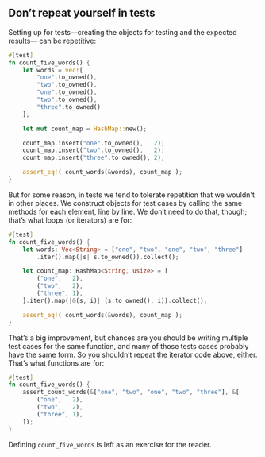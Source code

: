 ## Don’t repeat yourself in tests

Setting up for tests—creating the objects for testing and the expected results— can be repetitive:

```rust
#[test]
fn count_five_words() {
    let words = vec![
        "one".to_owned(),
        "two".to_owned(),
        "one".to_owned(),
        "two".to_owned(),
        "three".to_owned()
    ];

    let mut count_map = HashMap::new();

    count_map.insert("one".to_owned(),   2);
    count_map.insert("two".to_owned(),   2);
    count_map.insert("three".to_owned(), 2);

    assert_eq!( count_words(&words), count_map );
}
```

But for some reason, in tests we tend to tolerate repetition that we wouldn't in other places. We construct objects for test cases by calling the same methods for each element, line by line. We don’t need to do that, though; that’s what loops (or iterators) are for:

```rust
#[test]
fn count_five_words() {
    let words: Vec<String> = ["one", "two", "one", "two", "three"]
        .iter().map(|s| s.to_owned()).collect();

    let count_map: HashMap<String, usize> = [
        ("one",   2),
        ("two",   2),
        ("three", 1),
    ].iter().map(|&(s, i)| (s.to_owned(), i)).collect();

    assert_eq!( count_words(&words), count_map );
}
```

That’s a big improvement, but chances are you should be writing multiple test cases for the same function, and many of those tests cases probably have the same form. So you shouldn’t repeat the iterator code above, either. That’s what functions are for:

```rust
#[test]
fn count_five_words() {
    assert_count_words(&["one", "two", "one", "two", "three"], &[
        ("one",   2),
        ("two",   2),
        ("three", 1),
    ]);
}
```

Defining `count_five_words` is left as an exercise for the reader.
